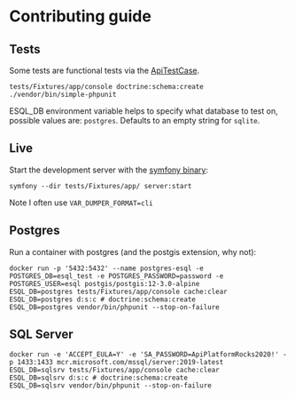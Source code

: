 # Contributing guide

## Tests

Some tests are functional tests via the [ApiTestCase](https://api-platform.com/docs/distribution/testing/#testing-the-api).

```
tests/Fixtures/app/console doctrine:schema:create
./vendor/bin/simple-phpunit
```

ESQL_DB environment variable helps to specify what database to test on, possible values are: `postgres`. Defaults to an empty string for `sqlite`.

## Live

Start the development server with the [symfony binary](https://symfony.com/download):

```
symfony --dir tests/Fixtures/app/ server:start
```

Note I often use `VAR_DUMPER_FORMAT=cli`

## Postgres

Run a container with postgres (and the postgis extension, why not):

```
docker run -p '5432:5432' --name postgres-esql -e POSTGRES_DB=esql_test -e POSTGRES_PASSWORD=password -e POSTGRES_USER=esql postgis/postgis:12-3.0-alpine
ESQL_DB=postgres tests/Fixtures/app/console cache:clear
ESQL_DB=postgres d:s:c # doctrine:schema:create
ESQL_DB=postgres vendor/bin/phpunit --stop-on-failure
```

## SQL Server

```
docker run -e 'ACCEPT_EULA=Y' -e 'SA_PASSWORD=ApiPlatformRocks2020!' -p 1433:1433 mcr.microsoft.com/mssql/server:2019-latest
ESQL_DB=sqlsrv tests/Fixtures/app/console cache:clear
ESQL_DB=sqlsrv d:s:c # doctrine:schema:create
ESQL_DB=sqlsrv vendor/bin/phpunit --stop-on-failure
```
